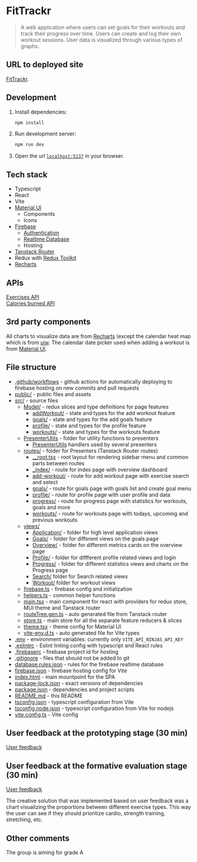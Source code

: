# FitTrackr

> A web application where users can set goals for their workouts and track their progress over time. Users can create and log their own workout sessions. User data is visualized through various types of graphs.
## URL to deployed site
[FitTrackr](https://dh2642-project-7eb8e.web.app/).
## Development

1. Install dependencies:
    ```bash
    npm install
    ```

2. Run development server:
    ```bash
    npm run dev
    ```

3. Open the url [`localhost:5137`](http://localhost:5173/) in your browser.

## Tech stack
- Typescript
- React
- Vite
- [Material UI](https://mui.com/material-ui/all-components/)
  - Components
  - Icons
- [Firebase](https://console.firebase.google.com/u/0/project/dh2642-project-7eb8e)
  - [Authentication](https://firebase.google.com/docs/auth/web/start)
  - [Realtime Database](https://firebase.google.com/docs/database/web/read-and-write)
  - Hosting
- [Tanstack Router](https://tanstack.com/router/latest/docs/framework/react/quick-start)
- Redux with [Redux Toolkit](https://redux-toolkit.js.org/tutorials/quick-start)
- [Recharts](https://recharts.org/)

## APIs
[Exercises API](https://api-ninjas.com/api/exercises)  
[Calories burned API]((https://api-ninjas.com/api/caloriesburned))  

## 3rd party components
All charts to visualize data are from [Recharts](https://recharts.org/) (except the calendar heat map which is from [uiw](https://uiwjs.github.io/react-heat-map/). The calendar date picker used when adding a workout is from [Material UI](https://mui.com/material-ui/all-components/).

## File structure

- [.github/workflows](./.github/workflows) - github actions for automatically deploying to firebase hosting on new commits and pull requests
- [public/](./public/) - public files and assets
- [src/](./src/) - source files
  - [Model/](./src/Model/) - redux slices and type definitions for page features
    - [addWorkout/](./src/features/addWorkout/) - state and types for the add workout feature
    - [goals/](./src/features/goals/) - state and types for the add goals feature
    - [profile/](./src/features/profile/) - state and types for the profile feature
    - [workouts/](./src/features/workouts/) - state and types for the workouts feature
  - [PresenterUtils](./src/PresenterUtils/) - folder for utility functions to presenters
      - [PresenterUtils](./src/PresenterUtils/handlers.tsx) handlers used by several presenters 
  - [routes/](./src/routes/) - folder for Presenters (Tanstack Router routes)
    - [\_\_root.tsx](./src/routes/__root.tsx) - root layout for rendering sidebar menu and common parts between routes
    - [\_index/](./src/routes/_index/) - route for index page with overview dashboard
    - [add-workout/](./src/routes/add-workout/) - route for add workout page with exercise search and select
    - [goals/](./src/routes/goals/) - route for goals page with goals list and create goal menu
    - [profile/](./src/routes/profile/) - route for profile page with user profile and data
    - [progress/](./src/routes/progress/) - route for progress page with statistics for workouts, goals and more
    - [workouts/](./src/routes/workouts/) - route for workouts page with todays, upcoming and previous workouts
  - [views/](./src/views/)
    - [Application/](./src/views/Application) - folder for high level application views
    - [Goals/](./src/views/Goals/) - folder for different views on the goals page
    - [Overview/](./src/views/Overview/) - folder for different metrics cards on the overview page
    - [Profile/](./src/views/Profile/) - folder for diffferent profile related views and login
    - [Progress/](./src/views/Progress/) - folder for different statistics views and charts on the Progress page
    - [Search/](./src/views/Search/) folder for Search related views
    - [Workout/](./src/views/Workout/) folder for workout views
  - [firebase.ts](./src/firebase.ts) - firebase config and initialization
  - [helpers.ts](./src/helpers.ts) - common helper functions
  - [main.tsx](./src/main.tsx) - main component for react with providers for redux store, MUI theme and Tanstack router
  - [routeTree.gen.ts](./src/routeTree.gen.ts) - auto generated file from Tanstack router
  - [store.ts](./src/store.ts) - main store for all the separate feature reducers & slices
  - [theme.tsx](./src/theme.tsx) - theme config for Material UI
  - [vite-env.d.ts](./src/vite-env.d.ts) - auto generated file for Vite types
- [.env](./.env) - environment variables: currently only `VITE_API_NINJAS_API_KEY`
- [.eslintrc](./.eslintrc) - Eslint linting config with typescript and React rules
- [.firebaserc](./.firebaserc) - firebase project id for hosting
- [.gitignore](./.gitignore) - files that should not be added to git
- [database.rules.json](./database.rules.json) - rules for the firebase realtime database
- [firebase.json](./firebase.json) - firebase hosting config for Vite
- [index.html](./index.html) - main mountpoint for the SPA
- [package-lock.json](./package-lock.json) - exact versions of dependencies
- [package.json](./package.json) - dependencies and project scripts
- [README.md](./README.md) - this README
- [tsconfig.json](./tsconfig.json) - typescript configuration from Vite
- [tsconfig.node.json](./tsconfig.node.json) - typescript configuration from Vite for nodejs
- [vite.config.ts](./vite.config.ts) - Vite config

## User feedback at the prototyping stage (30 min)
[User feedback](https://docs.google.com/document/d/1k6fzGHI7aa6IgPLAlqMR2oYAVkYn4_AuWQaJ9bH7bTk/edit?usp=sharing)
## User feedback at the formative evaluation stage (30 min)
[User feedback](https://docs.google.com/document/d/1GcTGc8E_z0utTma-zfnyhMJC1-z6frFx-SRWyb9syuY/edit)

The creative solution that was implemented based on user feedback was a chart visualizing the proportions between different exercise types. This way the user can see if they should prioritize cardio, strength training, stretching, etc. 

## Other comments
The group is aiming for grade A
